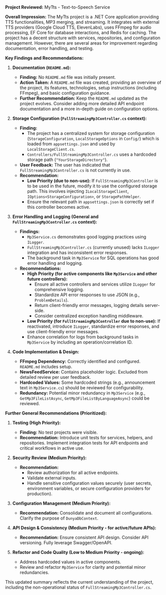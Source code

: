 **Project Reviewed:** MyTts - Text-to-Speech Service

**Overall Impression:**
The MyTts project is a .NET Core application providing TTS functionalities, MP3 merging, and streaming. It integrates with external TTS providers (Google Cloud TTS, ElevenLabs), uses FFmpeg for audio processing, EF Core for database interactions, and Redis for caching. The project has a decent structure with services, repositories, and configuration management. However, there are several areas for improvement regarding documentation, error handling, and testing.

**Key Findings and Recommendations:**

1.  **Documentation (`README.md`):**
    *   **Finding:** No `README.md` file was initially present.
    *   **Action Taken:** A `README.md` file was created, providing an overview of the project, its features, technologies, setup instructions (including FFmpeg), and basic configuration guidance.
    *   **Further Recommendation:** Keep the `README.md` updated as the project evolves. Consider adding more detailed API endpoint documentation and a more in-depth guide on configuration options.

2.  **Storage Configuration (`FullStreamingMp3Controller.cs` context):**
    *   **Finding:**
        *   The project has a centralized system for storage configuration (`StorageConfiguration`, `LocalStorageOptions` in `Config/`) which is loaded from `appsettings.json` and used by `LocalStorageClient.cs`.
        *   `Controllers/FullStreamingMp3Controller.cs` uses a hardcoded storage path (`"YourStorageDirectory"`).
    *   **User Feedback:** The user has indicated that `FullStreamingMp3Controller.cs` is not currently in use.
    *   **Recommendation:**
        *   **Low Priority (due to non-use):** If `FullStreamingMp3Controller` is to be used in the future, modify it to use the configured storage path. This involves injecting `ILocalStorageClient`, `IOptions<StorageConfiguration>`, or `StoragePathHelper`.
        *   Ensure the relevant path in `appsettings.json` is correctly set if this controller becomes active.

3.  **Error Handling and Logging (General and `FullStreamingMp3Controller.cs` context):**
    *   **Findings:**
        *   `Mp3Service.cs` demonstrates good logging practices using `ILogger`.
        *   `FullStreamingMp3Controller.cs` (currently unused) lacks `ILogger` integration and has inconsistent error responses.
        *   The background task in `Mp3Service` for SQL operations has good error handling and logging.
    *   **Recommendations:**
        *   **High Priority (for active components like `Mp3Service` and other future controllers):**
            *   Ensure all active controllers and services utilize `ILogger` for comprehensive logging.
            *   Standardize API error responses to use JSON (e.g., `ProblemDetails`).
            *   Return client-friendly error messages, logging details server-side.
            *   Consider centralized exception handling middleware.
        *   **Low Priority (for `FullStreamingMp3Controller` due to non-use):** If reactivated, introduce `ILogger`, standardize error responses, and use client-friendly error messages.
        *   Enhance correlation for logs from background tasks in `Mp3Service` by including an operation/correlation ID.

4.  **Code Implementation & Design:**
    *   **FFmpeg Dependency:** Correctly identified and configured. `README.md` includes setup.
    *   **NewsFeedService:** Contains placeholder logic. Excluded from detailed review per user feedback.
    *   **Hardcoded Values:** Some hardcoded strings (e.g., announcement text in `Mp3Service.cs`) should be reviewed for configurability.
    *   **Redundancy:** Potential minor redundancy in `Mp3Service` (e.g., `GetMp3FileListAsync`, `GetMp3FileListByLanguageAsync`) could be reviewed.

**Further General Recommendations (Prioritized):**

1.  **Testing (High Priority):**
    *   **Finding:** No test projects were visible.
    *   **Recommendation:** Introduce unit tests for services, helpers, and repositories. Implement integration tests for API endpoints and critical workflows in active use.

2.  **Security Review (Medium Priority):**
    *   **Recommendation:**
        *   Review authorization for all active endpoints.
        *   Validate external inputs.
        *   Handle sensitive configuration values securely (user secrets, environment variables, or secure configuration providers for production).

3.  **Configuration Management (Medium Priority):**
    *   **Recommendation:** Consolidate and document all configurations. Clarify the purpose of `DunyaDbContext`.

4.  **API Design & Consistency (Medium Priority - for active/future APIs):**
    *   **Recommendation:** Ensure consistent API design. Consider API versioning. Fully leverage Swagger/OpenAPI.

5.  **Refactor and Code Quality (Low to Medium Priority - ongoing):**
    *   Address hardcoded values in active components.
    *   Review and refactor `Mp3Service` for clarity and potential minor redundancies.

This updated summary reflects the current understanding of the project, including the non-operational status of `FullStreamingMp3Controller.cs`.

